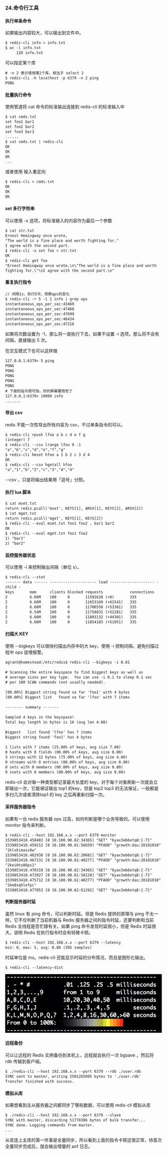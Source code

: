 ### 24.命令行工具

#### 执行单条命令

如果输出内容较大，可以输出到文件中。
```shell
$ redis-cli info > info.txt
$ wc -l info.txt
     120 info.txt
```

可以指定某个库
```shell
# -n 2 表示使用第2个库，相当于 select 2
$ redis-cli -h localhost -p 6379 -n 2 ping
PONG
```

#### 批量执行命令

使用管道将 cat 命令的标准输出连接到 redis-cli 的标准输入中
```shell
$ cat cmds.txt
set foo1 bar1
set foo2 bar2
set foo3 bar3
......
$ cat cmds.txt | redis-cli
OK
OK
OK
...
```

或者使用 输入重定向 
```shell
$ redis-cli < cmds.txt
OK
OK
OK
```

#### set 多行字符串

可以使用 -x 选项，将标准输入的内容作为最后一个参数
```shell
$ cat str.txt
Ernest Hemingway once wrote,
"The world is a fine place and worth fighting for."
I agree with the second part.
$ redis-cli -x set foo < str.txt
OK
$ redis-cli get foo
"Ernest Hemingway once wrote,\n\"The world is a fine place and worth fighting for.\"\nI agree with the second part.\n"
```
#### 重复执行指令
```shell
// 间隔1s，执行5次，观察qps的变化
$ redis-cli -r 5 -i 1 info | grep ops
instantaneous_ops_per_sec:43469
instantaneous_ops_per_sec:47460
instantaneous_ops_per_sec:47699
instantaneous_ops_per_sec:46434
instantaneous_ops_per_sec:47216
```
如果将次数设置为 -1，那么将一直执行下去，如果不设置 -i 选项，那么将不会有间隔，直接输出 5 次。

在交互模式下也可以这样做
```shell
127.0.0.1:6379> 5 ping
PONG
PONG
PONG
PONG
PONG
# 下面的指令很可怕，你的屏幕要愤怒了
127.0.0.1:6379> 10000 info
.......
```


#### 导出 csv
redis 不能一次性导出所有内容为 csv，不过单条指令的可以。
```shell
$ redis-cli rpush lfoo a b c d e f g
(integer) 7
$ redis-cli --csv lrange lfoo 0 -1
"a","b","c","d","e","f","g"
$ redis-cli hmset hfoo a 1 b 2 c 3 d 4
OK
$ redis-cli --csv hgetall hfoo
"a","1","b","2","c","3","d","4"
```

--csv ，只是将输出结果用「逗号」分割。



#### 执行 lua 脚本

```shell
$ cat mset.txt
return redis.pcall('mset', KEYS[1], ARGV[1], KEYS[2], ARGV[2])
$ cat mget.txt
return redis.pcall('mget', KEYS[1], KEYS[2])
$ redis-cli --eval mset.txt foo1 foo2 , bar1 bar2
OK
$ redis-cli --eval mget.txt foo1 foo2
1) "bar1"
2) "bar2"
```


#### 监控服务器状态
可以使用 -i 来控制输出间隔（单位 s）。
```shell
$ redis-cli --stat
------- data ------ --------------------- load -------------------- - child -
keys       mem      clients blocked requests            connections
2          6.66M    100     0       11591628 (+0)       335
2          6.66M    100     0       11653169 (+61541)   335
2          6.66M    100     0       11706550 (+53381)   335
2          6.54M    100     0       11758831 (+52281)   335
2          6.66M    100     0       11803132 (+44301)   335
2          6.66M    100     0       11854183 (+51051)   335
```



#### 扫描大 KEY
使用 --bigkeys 可以很快扫描出内存中的大 key，使用 -i 控制间隔，避免扫描过程中 ops 徒增报警。
```shell
agrant@homestead:/etc/redis$ redis-cli --bigkeys -i 0.01

# Scanning the entire keyspace to find biggest keys as well as
# average sizes per key type.  You can use -i 0.1 to sleep 0.1 sec
# per 100 SCAN commands (not usually needed).

[00.00%] Biggest string found so far 'foo1' with 4 bytes
[00.00%] Biggest list   found so far 'lfoo' with 7 items

-------- summary -------

Sampled 4 keys in the keyspace!
Total key length in bytes is 16 (avg len 4.00)

Biggest   list found 'lfoo' has 7 items
Biggest string found 'foo1' has 4 bytes

1 lists with 7 items (25.00% of keys, avg size 7.00)
0 hashs with 0 fields (00.00% of keys, avg size 0.00)
3 strings with 12 bytes (75.00% of keys, avg size 4.00)
0 streams with 0 entries (00.00% of keys, avg size 0.00)
0 sets with 0 members (00.00% of keys, avg size 0.00)
0 zsets with 0 members (00.00% of keys, avg size 0.00)
```

redis-cli 会对每一种类型都记录最大长度的 key。对于每个对象刷新一次就会立即输出一次，它能保证输出 top1 的key，但是 top2 top3 的无法保证，一般都是多扫几次或者清除top1 的 key 之后再重新扫描一次。



#### 采样服务器指令
如果有一台 redis 服务器 ops 过高，如何判断是哪个业务导致的。可以使用 monitor 指令来判断。
```shell
$ redis-cli --host 192.168.x.x --port 6379 monitor
1539853410.458483 [0 10.100.90.62:34365] "GET" "6yax3eb6etq8:{-7}"
1539853410.459212 [0 10.100.90.61:56659] "PFADD" "growth:dau:20181018" "2klxkimass8w"
1539853410.462938 [0 10.100.90.62:20681] "GET" "6yax3eb6etq8:{-7}"
1539853410.467231 [0 10.100.90.61:40277] "PFADD" "growth:dau:20181018" "2kei0to86ps1"
1539853410.470319 [0 10.100.90.62:34365] "GET" "6yax3eb6etq8:{-7}"
1539853410.473927 [0 10.100.90.61:58128] "GET" "6yax3eb6etq8:{-7}"
1539853410.475712 [0 10.100.90.61:40277] "PFADD" "growth:dau:20181018" "2km8sqhlefpc"
1539853410.477053 [0 10.100.90.62:61292] "GET" "6yax3eb6etq8:{-7}"
```


#### 判断服务器时延
虽然 linux 有 ping 命令，可以判断时延。但是 Redis 提供的原理与 ping 不太一样。它不仅判断了当前机器与 Redis 服务器之间的指令时延，还要判断和当前 Redis 主线程是否忙碌有关。如果 ping 命令发现时延很小，但是 Redis 时延很大，说明 Redis 在执行指令时会有轻微卡顿。

```shell
$ redis-cli --host 192.168.x.x --port 6379 --latency
min: 0, max: 5, avg: 0.08 (305 samples)
```

时延单位是 ms。redis-cli 还能显示时延的分布情况，而且是图形化输出。

```shell
$ redis-cli --latency-dist
```

![图形化输出](media/15713697047241.jpg)

#### 远程备份
可以让远程的 Redis 实例备份到本机上，远程就会执行一次 bgsave ，然后将 rdb 传输到客户端。

```shell
$ ./redis-cli --host 192.168.x.x --port 6379 --rdb ./user.rdb
SYNC sent to master, writing 2501265095 bytes to './user.rdb'
Transfer finished with success.
```

#### 模拟从库
如果想看到主从服务器之间都同步了哪些数据，可以使用 redis-cli 模拟从库
```shell
$ ./redis-cli --host 192.168.x.x --port 6379 --slave
SYNC with master, discarding 51778306 bytes of bulk transfer...
SYNC done. Logging commands from master.
...
```
从库连上主库的第一件事是全量同步，所以看到上面的指令卡顿这很正常，待首次全量同步完成后，就会输出增量的 aof 日志。

